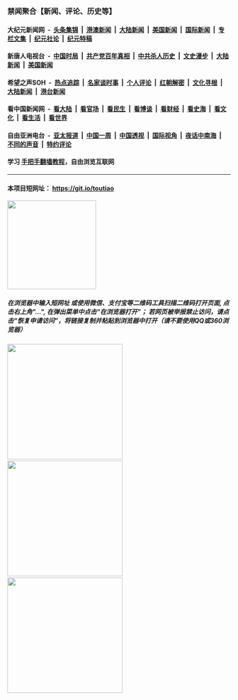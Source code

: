 ### 禁闻聚合【新闻、评论、历史等】

#### 大纪元新闻网 &nbsp;-&nbsp; [头条集锦](indexes/E头条集锦.md?t=02160744) &nbsp;|&nbsp; [港澳新闻](indexes/E港澳新闻.md?t=02160744)  &nbsp;|&nbsp; [大陆新闻](indexes/E大陆新闻.md?t=02160744) &nbsp;|&nbsp; [美国新闻](indexes/E美国新闻.md?t=02160744) &nbsp;|&nbsp; [国际新闻](indexes/E国际新闻.md?t=02160744) &nbsp;|&nbsp; [专栏文集](indexes/E专栏文集.md?t=02160744) &nbsp;|&nbsp; [纪元社论](indexes/E纪元社论.md?t=02160744) &nbsp;|&nbsp; [纪元特稿](indexes/E纪元特稿.md?t=02160744) 

#### 新唐人电视台 &nbsp;-&nbsp; [中国时局](indexes/N中国时局.md?t=02160744) &nbsp;|&nbsp; [共产党百年真相](indexes/N共产党百年真相.md?t=02160744) &nbsp;|&nbsp; [中共杀人历史](indexes/N中共杀人历史.md?t=02160744) &nbsp;|&nbsp; [文史漫步](indexes/N文史漫步.md?t=02160744) &nbsp;|&nbsp; [大陆新闻](indexes/N大陆新闻.md?t=02160744) &nbsp;|&nbsp; [美国新闻](indexes/N美国新闻.md?t=02160744)

#### 希望之声SOH &nbsp;-&nbsp; [热点追踪](indexes/H热点追踪.md?t=02160744) &nbsp;|&nbsp; [名家谈时事](indexes/H名家谈时事.md?t=02160744) &nbsp;|&nbsp; [个人评论](indexes/H个人评论.md?t=02160744)  &nbsp;|&nbsp; [红朝解密](indexes/H红朝解密.md?t=02160744) &nbsp;|&nbsp; [文化寻根](indexes/H文化寻根.md?t=02160744) &nbsp;|&nbsp; [大陆新闻](indexes/H大陆新闻.md?t=02160744) &nbsp;|&nbsp; [港台新闻](indexes/H港台新闻.md?t=02160744)

#### 看中国新闻网 &nbsp;-&nbsp; [看大陆](indexes/S看大陆.md?t=02160744) &nbsp;|&nbsp; [看官场](indexes/S看官场.md?t=02160744) &nbsp;|&nbsp; [看民生](indexes/S看民生.md?t=02160744)  &nbsp;|&nbsp; [看博谈](indexes/S看博谈.md?t=02160744) &nbsp;|&nbsp; [看财经](indexes/S看财经.md?t=02160744) &nbsp;|&nbsp; [看史海](indexes/S看史海.md?t=02160744) &nbsp;|&nbsp; [看文化](indexes/S看文化.md?t=02160744) &nbsp;|&nbsp; [看生活](indexes/S看生活.md?t=02160744) &nbsp;|&nbsp; [看世界](indexes/S看世界.md?t=02160744)

#### 自由亚洲电台 &nbsp;-&nbsp; [亚太报道](indexes/R亚太报道.md?t=02160744) &nbsp;|&nbsp; [中国一周](indexes/R中国一周.md?t=02160744) &nbsp;|&nbsp; [中国透视](indexes/R中国透视.md?t=02160744)  &nbsp;|&nbsp; [国际视角](indexes/R国际视角.md?t=02160744) &nbsp;|&nbsp; [夜话中南海](indexes/R夜话中南海.md?t=02160744) &nbsp;|&nbsp; [不同的声音](indexes/R不同的声音.md?t=02160744) &nbsp;|&nbsp; [特约评论](indexes/R特约评论.md?t=02160744)

#### 学习 [手把手翻墙教程](https://github.com/gfw-breaker/guides/wiki)，自由浏览互联网

----

#### 本项目短网址： https://git.io/toutiao
<img src="https://raw.githubusercontent.com/gfw-breaker/banned-news/master/scripts/img/qr.png" width="200px"/>  

##### 在浏览器中输入短网址 或使用微信、支付宝等二维码工具扫描二维码打开页面, 点击右上角"...", 在弹出菜单中点击“在浏览器打开”； 若网页被举报禁止访问，请点击“恢复申请访问”，将链接复制并粘贴到浏览器中打开（请不要使用QQ或360浏览器）

<img src="https://raw.githubusercontent.com/gfw-breaker/banned-news/master/scripts/img/1.png" width="260px"/> &nbsp; <img src="https://raw.githubusercontent.com/gfw-breaker/banned-news/master/scripts/img/2.png" width="260px"/> &nbsp; <img src="https://raw.githubusercontent.com/gfw-breaker/banned-news/master/scripts/img/3.png" width="260px"/>
